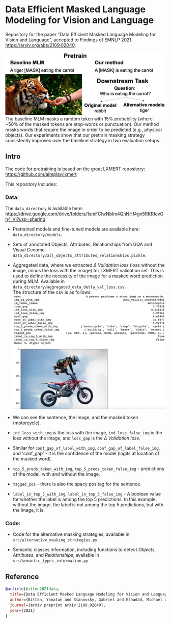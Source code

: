 # Data Efficient Masked Language Modeling for Vision and Language
Repository for the paper "Data Efficient Masked Language Modeling for Vision and Language", accepted to Findings of EMNLP 2021.  
https://arxiv.org/abs/2109.02040. 

![](fig1.png)
The baseline MLM masks a random token with 15\% probability (where ~50\% of the masked tokens are stop-words or punctuation). Our method masks words that require the image in order to be predicted (e.g., physical objects).
Our experiments show that our pretrain masking strategy consistently improves over the baseline strategy in two evaluation setups. 

## Intro

The code for pretraining is based on the great LXMERT repository: https://github.com/airsplay/lxmert  

This repository includes:    

### Data:  

The `data_directory` is available here: https://drive.google.com/drive/folders/1smFCIwNbIm4QhNHf4gn5RKRfcvGh4_Vl?usp=sharing

- Pretrained models and fine-tuned models are available here: `data_directory/models`.  

- Sets of annotated Objects, Attributes, Relationships from GQA and Visual Genome `data_directory/all_objects_attributes_relationships.pickle`.  

- Aggregated data, where we extracted _Δ Validation loss_ (loss without the image, minus the loss with the image) for LXMERT validation set. This is used to define the necessity of the image for a masked word prediction during MLM. Available in `data_directory/aggregated_data_detla_val_loss.csv`.    
The structure of the csv is as follows: ![](fig_delta_validation_loss.png)  
-  We can see the sentence, the image, and the masked token (motorcycle).  
- `ind_loss_with_img` is the loss with the image, `ind_loss_false_img` is the loss without the image, and `loss_gap` is the _Δ Validation loss_.  
- Similar for `conf_gap_of_label_with_img`, `conf_gap_of_label_false_img`, and 'conf_gap' - it is the confidence of the model (logits at location of the masked word).  
- `top_5_preds_token_with_img`, `top_5_preds_token_false_img` - predictions of the model, with and without the image.  
- `tagged_pos` - there is also the spacy pos tag for the sentence.
- `label_in_top_5_with_img`, `label_in_top_5_false_img` - A boolean value for whether the label is among the top 5 predictions. In this example, without the image, the label is not among the top 5 predictions, but with the image, it is.      


### Code:  
- Code for the alternative masking strategies, available in `src/alternative_masking_strategies.py`
  
- Semantic classes information, including functions to detect _Objects_, _Attributes_, and _Relationships_, available in `src/semantic_types_information.py`   

## Reference

```bibtex
@article{bitton2021data,
  title={Data Efficient Masked Language Modeling for Vision and Language},
  author={Bitton, Yonatan and Stanovsky, Gabriel and Elhadad, Michael and Schwartz, Roy},
  journal={arXiv preprint arXiv:2109.02040},
  year={2021}
}
```

